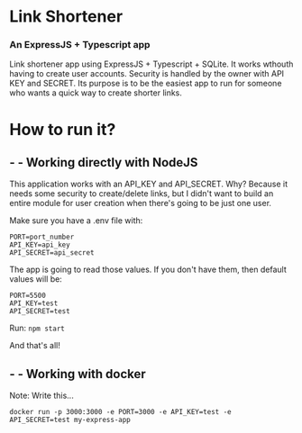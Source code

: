 # Link Shortener
### An ExpressJS + Typescript app
Link shortener app using ExpressJS + Typescript + SQLite. It works wthouth having to create user accounts. Security is handled by the owner with API KEY and SECRET. Its purpose is to be the easiest app to run for someone who wants a quick way to create shorter links.

# How to run it?
## - - Working directly with NodeJS
This application works with an API_KEY and API_SECRET. Why? Because it needs some security to create/delete links, but I didn't want to build an entire module for user creation when there's going to be just one user.

Make sure you have a .env file with:
```
PORT=port_number
API_KEY=api_key
API_SECRET=api_secret
```
The app is going to read those values. If you don't have them, then default values will be:
```
PORT=5500
API_KEY=test
API_SECRET=test
```

Run:
`npm start`

And that's all!


## - - Working with docker
Note: Write this...

`docker run -p 3000:3000 -e PORT=3000 -e API_KEY=test -e API_SECRET=test my-express-app`

